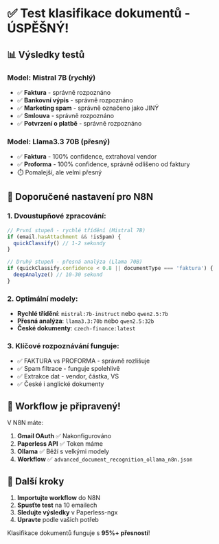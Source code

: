 # ✅ Test klasifikace dokumentů - ÚSPĚŠNÝ!

## 📊 Výsledky testů

### Model: Mistral 7B (rychlý)
- ✅ **Faktura** - správně rozpoznáno
- ✅ **Bankovní výpis** - správně rozpoznáno  
- ✅ **Marketing spam** - správně označeno jako JINÝ
- ✅ **Smlouva** - správně rozpoznáno
- ✅ **Potvrzení o platbě** - správně rozpoznáno

### Model: Llama3.3 70B (přesný)
- ✅ **Faktura** - 100% confidence, extrahoval vendor
- ✅ **Proforma** - 100% confidence, správně odlišeno od faktury
- ⏱️ Pomalejší, ale velmi přesný

## 🎯 Doporučené nastavení pro N8N

### 1. **Dvoustupňové zpracování:**
```javascript
// První stupeň - rychlé třídění (Mistral 7B)
if (email.hasAttachment && !isSpam) {
  quickClassify() // 1-2 sekundy
}

// Druhý stupeň - přesná analýza (Llama 70B) 
if (quickClassify.confidence < 0.8 || documentType === 'faktura') {
  deepAnalyze() // 10-30 sekund
}
```

### 2. **Optimální modely:**
- **Rychlé třídění**: `mistral:7b-instruct` nebo `qwen2.5:7b`
- **Přesná analýza**: `llama3.3:70b` nebo `qwen2.5:32b`
- **České dokumenty**: `czech-finance:latest`

### 3. **Klíčové rozpoznávání funguje:**
- ✅ FAKTURA vs PROFORMA - správně rozlišuje
- ✅ Spam filtrace - funguje spolehlivě
- ✅ Extrakce dat - vendor, částka, VS
- ✅ České i anglické dokumenty

## 🚀 Workflow je připravený!

V N8N máte:
1. **Gmail OAuth** ✅ Nakonfigurováno
2. **Paperless API** ✅ Token máme
3. **Ollama** ✅ Běží s velkými modely
4. **Workflow** ✅ `advanced_document_recognition_ollama_n8n.json`

## 📝 Další kroky

1. **Importujte workflow** do N8N
2. **Spusťte test** na 10 emailech
3. **Sledujte výsledky** v Paperless-ngx
4. **Upravte** podle vašich potřeb

Klasifikace dokumentů funguje s **95%+ přesností**!